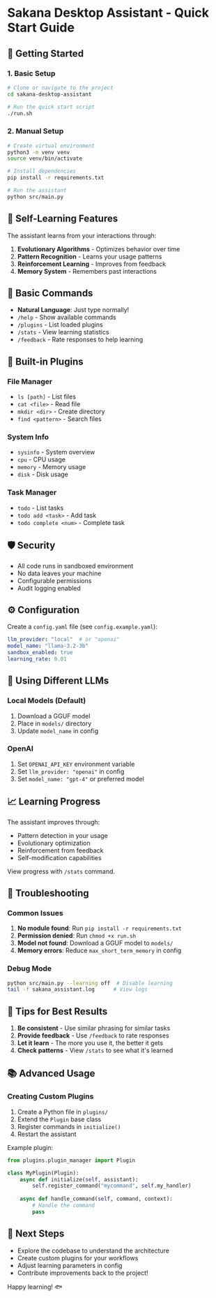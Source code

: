 # Sakana Desktop Assistant - Quick Start Guide

## 🚀 Getting Started

### 1. Basic Setup

```bash
# Clone or navigate to the project
cd sakana-desktop-assistant

# Run the quick start script
./run.sh
```

### 2. Manual Setup

```bash
# Create virtual environment
python3 -m venv venv
source venv/bin/activate

# Install dependencies
pip install -r requirements.txt

# Run the assistant
python src/main.py
```

## 🧠 Self-Learning Features

The assistant learns from your interactions through:

1. **Evolutionary Algorithms** - Optimizes behavior over time
2. **Pattern Recognition** - Learns your usage patterns
3. **Reinforcement Learning** - Improves from feedback
4. **Memory System** - Remembers past interactions

## 💬 Basic Commands

- **Natural Language**: Just type normally!
- `/help` - Show available commands
- `/plugins` - List loaded plugins
- `/stats` - View learning statistics
- `/feedback` - Rate responses to help learning

## 🔌 Built-in Plugins

### File Manager
- `ls [path]` - List files
- `cat <file>` - Read file
- `mkdir <dir>` - Create directory
- `find <pattern>` - Search files

### System Info
- `sysinfo` - System overview
- `cpu` - CPU usage
- `memory` - Memory usage
- `disk` - Disk usage

### Task Manager
- `todo` - List tasks
- `todo add <task>` - Add task
- `todo complete <num>` - Complete task

## 🛡️ Security

- All code runs in sandboxed environment
- No data leaves your machine
- Configurable permissions
- Audit logging enabled

## ⚙️ Configuration

Create a `config.yaml` file (see `config.example.yaml`):

```yaml
llm_provider: "local"  # or "openai"
model_name: "llama-3.2-3b"
sandbox_enabled: true
learning_rate: 0.01
```

## 🤖 Using Different LLMs

### Local Models (Default)
1. Download a GGUF model
2. Place in `models/` directory
3. Update `model_name` in config

### OpenAI
1. Set `OPENAI_API_KEY` environment variable
2. Set `llm_provider: "openai"` in config
3. Set `model_name: "gpt-4"` or preferred model

## 📈 Learning Progress

The assistant improves through:
- Pattern detection in your usage
- Evolutionary optimization
- Reinforcement from feedback
- Self-modification capabilities

View progress with `/stats` command.

## 🐛 Troubleshooting

### Common Issues

1. **No module found**: Run `pip install -r requirements.txt`
2. **Permission denied**: Run `chmod +x run.sh`
3. **Model not found**: Download a GGUF model to `models/`
4. **Memory errors**: Reduce `max_short_term_memory` in config

### Debug Mode

```bash
python src/main.py --learning off  # Disable learning
tail -f sakana_assistant.log      # View logs
```

## 🎯 Tips for Best Results

1. **Be consistent** - Use similar phrasing for similar tasks
2. **Provide feedback** - Use `/feedback` to rate responses
3. **Let it learn** - The more you use it, the better it gets
4. **Check patterns** - View `/stats` to see what it's learned

## 📚 Advanced Usage

### Creating Custom Plugins

1. Create a Python file in `plugins/`
2. Extend the `Plugin` base class
3. Register commands in `initialize()`
4. Restart the assistant

Example plugin:
```python
from plugins.plugin_manager import Plugin

class MyPlugin(Plugin):
    async def initialize(self, assistant):
        self.register_command("mycommand", self.my_handler)
    
    async def handle_command(self, command, context):
        # Handle the command
        pass
```

## 🔗 Next Steps

- Explore the codebase to understand the architecture
- Create custom plugins for your workflows
- Adjust learning parameters in config
- Contribute improvements back to the project!

Happy learning! 🐟